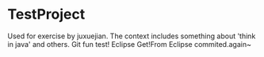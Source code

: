TestProject
===========

Used for exercise by juxuejian. 
The context includes something about 'think in java' and others. 
Git fun test! Eclipse Get!From Eclipse commited.again~